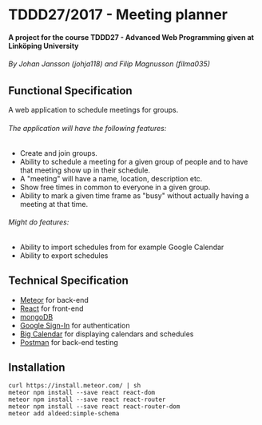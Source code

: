 # TDDD27/2017 - Meeting planner
#### A project for the course TDDD27 - Advanced Web Programming given at Linköping University

###### By Johan Jansson (johja118) and Filip Magnusson (filma035)

## Functional Specification
A web application to schedule meetings for groups.  
###### The application will have the following features:
* Create and join groups.
* Ability to schedule a meeting for a given group of people and to have that meeting show up in their schedule.  
* A "meeting" will have a name, location, description etc.
* Show free times in common to everyone in a given group.
* Ability to mark a given time frame as "busy" without actually having a meeting at that time.

###### Might do features:
* Ability to import schedules from for example Google Calendar
* Ability to export schedules

## Technical Specification
* [Meteor](https://www.meteor.com/) for back-end
* [React](https://facebook.github.io/react/) for front-end
* [mongoDB](https://www.mongodb.com/)
* [Google Sign-In](https://developers.google.com/identity/) for authentication
* [Big Calendar](https://github.com/intljusticemission/react-big-calendar) for displaying calendars and schedules
* [Postman](https://www.getpostman.com/) for back-end testing  


## Installation
```
curl https://install.meteor.com/ | sh
meteor npm install --save react react-dom
meteor npm install --save react react-router
meteor npm install --save react react-router-dom
meteor add aldeed:simple-schema

```
